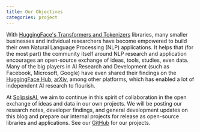```yaml
---
title: Our Objectives
categories: project
---
```


With [HuggingFace's Transformers and Tokenizers](https://huggingface.co/) libraries, many smaller businesses and individual researchers have become empowered to build their own Natural Language Processing (NLP) applications. It helps that (for the most part) the community itself around NLP research and application encourages an open-source exchange of ideas, tools, studies, even data. Many of the big players in AI Research and Development (such as Facebook, Microsoft, Google) have even shared their findings on the [HuggingFace Hub](https://huggingface.co/docs/hub/index), [arXiv](https://arxiv.org/), among other platforms, which has enabled a lot of independent AI research to flourish.

At [SolipsisAI](https://solipsis.ai), we aim to continue in this spirit of collaboration in the open exchange of ideas and data in our own projects. We will be posting our research notes, developer findings, and general development updates on this blog and prepare our internal projects for release as open-source libraries and applications. See our [GitHub](https://github.com/SolipsisAI) for our projects.